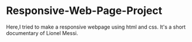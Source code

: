 # Responsive-Web-Page-Project
Here,I tried to make a responsive webpage using html and css. It's a short documentary of Lionel Messi.

